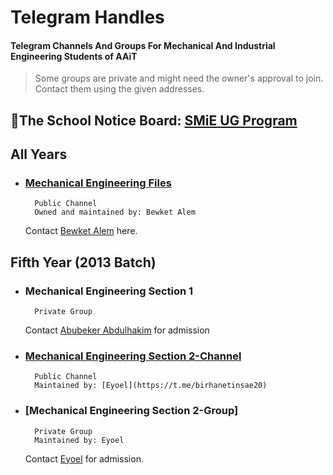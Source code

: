 # Telegram Handles
#### Telegram Channels And Groups For Mechanical And Industrial Engineering Students of AAiT
> Some groups are private and might need the owner's approval to join. Contact them using the given addresses.

## 📌The School Notice Board: [SMiE UG Program](https://t.me/joinSMiE) 

## All Years
  - ###    [Mechanical Engineering Files](https://t.me/mechanicalengineeringfiles)
          Public Channel
          Owned and maintained by: Bewket Alem
    Contact [Bewket Alem](https://t.me/bewale) here.
## Fifth Year (2013 Batch)
  - ###    Mechanical Engineering Section 1
          Private Group
    Contact [Abubeker Abdulhakim](https://t.me/abuabulkhase) for admission
  - ###    [Mechanical Engineering Section 2-Channel](https://t.me/mech_sec_2_info_center)
          Public Channel
          Maintained by: [Eyoel](https://t.me/birhanetinsae20)
  - ###    [Mechanical Engineering Section 2-Group]
          Private Group
          Maintained by: Eyoel
    Contact [Eyoel](https://t.me/birhanetinsae20) for admission.
